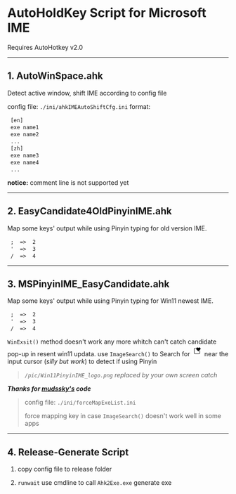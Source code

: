 # AutoHoldKey Script for Microsoft IME


Requires AutoHotkey v2.0

----

## 1. AutoWinSpace.ahk

Detect active window, shift IME according to config file

 config file: `./ini/ahkIMEAutoShiftCfg.ini`
format:
```
 [en]
 exe name1
 exe name2
 ...
 [zh] 
 exe name3
 exe name4
 ...   
```

 **notice:** comment line is not supported yet

----

## 2. EasyCandidate4OldPinyinIME.ahk

Map some keys' output while using Pinyin typing for old version IME.

```
 ;  =>  2
 '  =>  3
 /  =>  4
```

---

## 3. MSPinyinIME_EasyCandidate.ahk

Map some keys' output while using Pinyin typing for Win11 newest IME.
```
 ;  =>  2
 '  =>  3
 /  =>  4
```
`WinExsit()` method doesn't work any more whitch can't catch candidate pop-up in resent win11 updata.
use `ImageSearch()` to Search for ![win11PinyinCandidateWindowIcon](/pic/Win11PinyinIME_logo.png) near the input cursor (*silly but work*) to detect if using Pinyin
> *`/pic/Win11PinyinIME_logo.png` replaced by your own screen catch*

***Thanks for [mudssky's](https://github.com/mudssky/myAHKScripts) code***

> config file: `./ini/forceMapExeList.ini`
> 
> force mapping key in case `ImageSearch()` doesn't work well in some apps
---

## 4. Release-Generate Script

1. copy config file to release folder

2. `runwait` use cmdline to call `Ahk2Exe.exe` generate exe 

